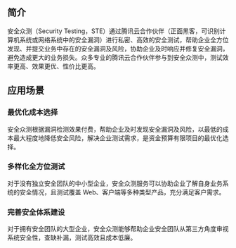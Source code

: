 ## 简介
安全众测（Security Testing，STE）通过腾讯云合作伙伴（正面黑客，可识别计算机系统或网络系统中的安全漏洞）进行私密、高效的安全测试，帮助企业全方位发现、并提交业务中存在的安全漏洞及风险，协助企业及时响应并修复安全漏洞，避免造成更大的业务损失。众多专业的腾讯云合作伙伴参与到安全众测中，测试效率更高、效果更优、性价比更高。
## 应用场景
### 最优化成本选择
安全众测根据漏洞检测效果付费，帮助企业及时发现安全漏洞及风险，以最低的成本最大程度地降低安全风险，解决企业测试需求，是资金预算有限项目的最优化选择。

### 多样化全方位测试
对于没有独立安全团队的中小型企业，安全众测服务可以协助企业了解自身业务系统的安全情况，且测试覆盖 Web、客户端等多种类型产品，充分满足客户需求。

### 完善安全体系建设
对于拥有安全团队的大型企业，安全众测能够帮助企业安全团队从第三方角度审视系统安全性，查缺补漏，测试高效且成本低廉。
